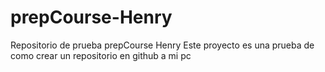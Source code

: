 # prepCourse-Henry
Repositorio de prueba prepCourse Henry
Este proyecto es una prueba de como crear un repositorio en github a mi pc
